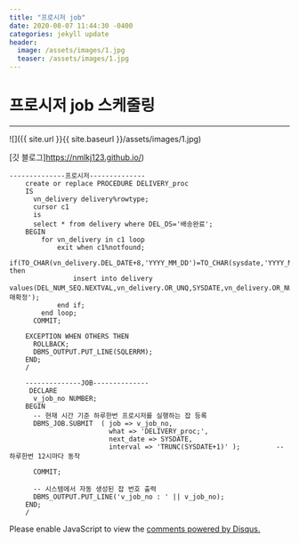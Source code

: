 ```yaml
---
title: "프로시저 job"
date: 2020-08-07 11:44:30 -0400
categories: jekyll update
header:
  image: /assets/images/1.jpg
  teaser: /assets/images/1.jpg
---
```


# 프로시저 job 스케줄링 
- - -

![]({{ site.url }}{{ site.baseurl }}/assets/images/1.jpg)

[깃 블로그]https://nmlkj123.github.io/)
```
--------------프로시저--------------
    create or replace PROCEDURE DELIVERY_proc
    IS
      vn_delivery delivery%rowtype;
      cursor c1
      is
      select * from delivery where DEL_DS='배송완료';
    BEGIN
        for vn_delivery in c1 loop
            exit when c1%notfound;
            if(TO_CHAR(vn_delivery.DEL_DATE+8,'YYYY_MM_DD')=TO_CHAR(sysdate,'YYYY_MM_DD')) then
                insert into delivery values(DEL_NUM_SEQ.NEXTVAL,vn_delivery.OR_UNQ,SYSDATE,vn_delivery.OR_NUM,'구매확정');
            end if;
        end loop;
      COMMIT;

    EXCEPTION WHEN OTHERS THEN
      ROLLBACK;
      DBMS_OUTPUT.PUT_LINE(SQLERRM);
    END;
    /
    
    --------------JOB--------------
     DECLARE
      v_job_no NUMBER;
    BEGIN
      -- 현재 시간 기준 하루한번 프로시저를 실행하는 잡 등록
      DBMS_JOB.SUBMIT  ( job => v_job_no, 
                         what => 'DELIVERY_proc;',
                         next_date => SYSDATE,
                         interval => 'TRUNC(SYSDATE+1)' );         -- 하루한번 12시마다 동작

      COMMIT;

      -- 시스템에서 자동 생성된 잡 번호 출력
      DBMS_OUTPUT.PUT_LINE('v_job_no : ' || v_job_no);
    END;
    /

```
<div id="disqus_thread"></div>
<script>

/**
*  RECOMMENDED CONFIGURATION VARIABLES: EDIT AND UNCOMMENT THE SECTION BELOW TO INSERT DYNAMIC VALUES FROM YOUR PLATFORM OR CMS.
*  LEARN WHY DEFINING THESE VARIABLES IS IMPORTANT: https://disqus.com/admin/universalcode/#configuration-variables*/
/*
var disqus_config = function () {
this.page.url = PAGE_URL;  // Replace PAGE_URL with your page's canonical URL variable
this.page.identifier = PAGE_IDENTIFIER; // Replace PAGE_IDENTIFIER with your page's unique identifier variable
};
*/
(function() { // DON'T EDIT BELOW THIS LINE
var d = document, s = d.createElement('script');
s.src = 'https://cookie-4.disqus.com/embed.js';
s.setAttribute('data-timestamp', +new Date());
(d.head || d.body).appendChild(s);
})();
</script>
<noscript>Please enable JavaScript to view the <a href="https://disqus.com/?ref_noscript">comments powered by Disqus.</a></noscript>

